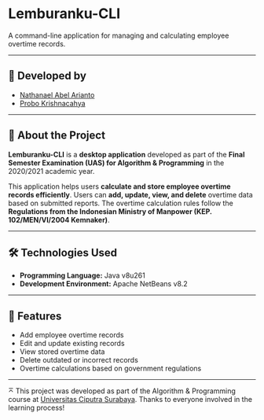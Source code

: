 # Lemburanku-CLI

A command-line application for managing and calculating employee overtime records.  

---

## 📌 Developed by  
- [Nathanael Abel Arianto](https://www.linkedin.com/in/nathanaelabel/) 
- [Probo Krishnacahya](https://www.linkedin.com/in/probo-krishnacahya/) 

---

## 📖 About the Project  
**Lemburanku-CLI** is a **desktop application** developed as part of the **Final Semester Examination (UAS) for Algorithm & Programming** in the 2020/2021 academic year.  

This application helps users **calculate and store employee overtime records efficiently**. Users can **add, update, view, and delete** overtime data based on submitted reports. The overtime calculation rules follow the **Regulations from the Indonesian Ministry of Manpower (KEP. 102/MEN/VI/2004 Kemnaker)**.  

---

## 🛠️ Technologies Used  
- **Programming Language:** Java v8u261  
- **Development Environment:** Apache NetBeans v8.2  

---

## 🚀 Features  
- Add employee overtime records
- Edit and update existing records
- View stored overtime data
- Delete outdated or incorrect records
- Overtime calculations based on government regulations

--- 

⌅ This project was developed as part of the Algorithm & Programming course at [Universitas Ciputra Surabaya](https://informatika.ciputra.ac.id/). Thanks to everyone involved in the learning process! 
